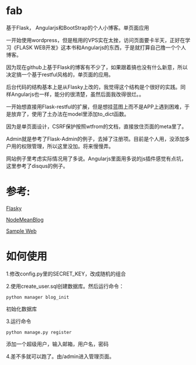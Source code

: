 # fab
基于Flask， Angularjs和BootStrap的个人小博客。单页面应用

一开始使用wordpress，但是租用的VPS实在太挫，访问页面要卡半天，正好在学习《FLASK WEB开发》这本书和Angularjs的东西，于是就打算自己撸一个个人博客。

因为现在github上基于Flask的博客有不少了，如果跟着搞也没有什么新意，所以决定搞一个基于restful风格的，单页面的应用。

后台代码的结构基本上是从Flasky上改的，我觉得这个结构是个很好的实践。同样Angularjs也一样，能分的很清楚，虽然后面我改得很烂。。

一开始想直接用Flask-restful的扩展，但是想挂蓝图上而不是APP上遇到困难，于是放弃了，使用了土办法在model里添加to_dict函数。

因为是单页面设计，CSRF保护按照wtfrom的文档，直接放住页面的meta里了。

Admin就是参考了Flask-Admin的例子，去掉了注册项。目前是个人用，没添加多户用的权限管理，所以这里没加。将来慢慢弄。

网站例子里考虑实际情况用了多说。Angularjs里面用多说的js插件感觉有点坑，这里参考了disqus的例子。

# 参考:

[Flasky](https://github.com/miguelgrinberg/flasky.git)

[NodeMeanBlog](https://github.com/KenWilliamson/NodeMeanBlog_for_LearningAngularJS.git)

[Sample Web](http://www.raspberry.ren)

# 如何使用

1.修改config.py里的SECRET_KEY，改成随机的组合

2.使用create_user.sql创建数据库。然后运行命令：

    python manager blog_init

初始化数据库

3.运行命令

    python manage.py register

添加一个超级用户，输入邮箱，用户名，密码

4.差不多就可以跑了。由/admin进入管理页面。



